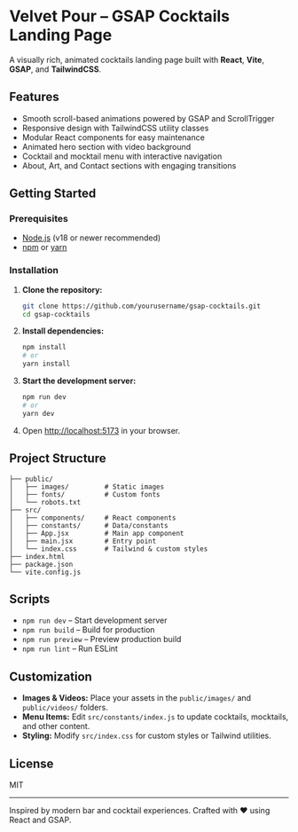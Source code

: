# Velvet Pour – GSAP Cocktails Landing Page

A visually rich, animated cocktails landing page built with **React**, **Vite**, **GSAP**, and **TailwindCSS**.

## Features

- Smooth scroll-based animations powered by GSAP and ScrollTrigger
- Responsive design with TailwindCSS utility classes
- Modular React components for easy maintenance
- Animated hero section with video background
- Cocktail and mocktail menu with interactive navigation
- About, Art, and Contact sections with engaging transitions

## Getting Started

### Prerequisites

- [Node.js](https://nodejs.org/) (v18 or newer recommended)
- [npm](https://www.npmjs.com/) or [yarn](https://yarnpkg.com/)

### Installation

1. **Clone the repository:**
   ```sh
   git clone https://github.com/yourusername/gsap-cocktails.git
   cd gsap-cocktails
   ```

2. **Install dependencies:**
   ```sh
   npm install
   # or
   yarn install
   ```

3. **Start the development server:**
   ```sh
   npm run dev
   # or
   yarn dev
   ```

4. Open [http://localhost:5173](http://localhost:5173) in your browser.

## Project Structure

```
├── public/
│   ├── images/         # Static images
│   ├── fonts/          # Custom fonts
│   └── robots.txt
├── src/
│   ├── components/     # React components
│   ├── constants/      # Data/constants
│   ├── App.jsx         # Main app component
│   ├── main.jsx        # Entry point
│   └── index.css       # Tailwind & custom styles
├── index.html
├── package.json
└── vite.config.js
```

## Scripts

- `npm run dev` – Start development server
- `npm run build` – Build for production
- `npm run preview` – Preview production build
- `npm run lint` – Run ESLint

## Customization

- **Images & Videos:** Place your assets in the `public/images/` and `public/videos/` folders.
- **Menu Items:** Edit `src/constants/index.js` to update cocktails, mocktails, and other content.
- **Styling:** Modify `src/index.css` for custom styles or Tailwind utilities.

## License

MIT

---

Inspired by modern bar and cocktail experiences. Crafted with ❤️ using React and GSAP.
